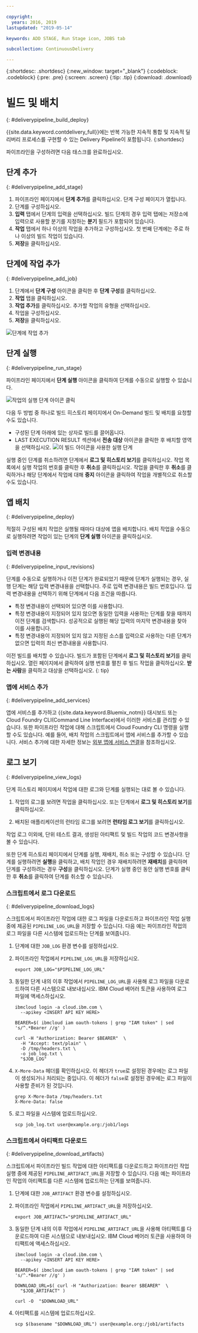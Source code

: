 ```yaml
---

copyright:
  years: 2016, 2019
lastupdated: "2019-05-14"

keywords: ADD STAGE, Run Stage icon, JOBS tab

subcollection: ContinuousDelivery

---
```

<!-- Copyright info at top of file: REQUIRED
    The copyright info is YAML content that must occur at the top of the MD file, before attributes are listed.
    It must be surrounded by 3 dashes.
    The value "years" can contain just one year or a two years separated by a comma. (years: 2014, 2016)
    Indentation as per the previous template must be preserved.
-->

{:shortdesc: .shortdesc}
{:new_window: target="_blank"}
{:codeblock: .codeblock}
{:pre: .pre}
{:screen: .screen}
{:tip: .tip}
{:download: .download}

# 빌드 및 배치
{: #deliverypipeline_build_deploy}

{{site.data.keyword.contdelivery_full}}에는 반복 가능한 지속적 통합 및 지속적 딜리버리 프로세스를 구현할 수 있는 Delivery Pipeline이 포함됩니다.
{:shortdesc}

파이프라인을 구성하려면 다음 태스크를 완료하십시오.

## 단계 추가
{: #deliverypipeline_add_stage}

1. 파이프라인 페이지에서 **단계 추가**를 클릭하십시오. 단계 구성 페이지가 열립니다.
2. 단계를 구성하십시오.
  1. **입력** 탭에서 단계의 입력을 선택하십시오.  빌드 단계의 경우 입력 탭에는 저장소에 입력으로 사용할 분기를 지정하는 **분기** 필드가 포함되어 있습니다.
  2. **작업** 탭에서 하나 이상의 작업을 추가하고 구성하십시오. 첫 번째 단계에는 주로 하나 이상의 빌드 작업이 있습니다.
3. **저장**을 클릭하십시오.

## 단계에 작업 추가
{: #deliverypipeline_add_job}

1. 단계에서 **단계 구성** 아이콘을 클릭한 후 **단계 구성**를 클릭하십시오.
2. **작업** 탭을 클릭하십시오.
3. **작업 추가**를 클릭하십시오. 추가할 작업의 유형을 선택하십시오.
4. 작업을 구성하십시오.
5. **저장**을 클릭하십시오.

![단계에 작업 추가](images/AddJob2.png)

## 단계 실행
{: #deliverypipeline_run_stage}

파이프라인 페이지에서 **단계 실행** 아이콘을 클릭하여 단계를 수동으로 실행할 수 있습니다.

![작업의 실행 단계 아이콘 클릭](images/RunStage.png)

다음 두 방법 중 하나로 빌드 히스토리 페이지에서 On-Demand 빌드 및 배치를 요청할 수도 있습니다.
* 구성된 단계 아래에 있는 상자로 빌드를 끌어옵니다.
* LAST EXECUTION RESULT 섹션에서 **전송 대상** 아이콘을 클릭한 후 배치할 영역을 선택하십시오.
![이 빌드 아이콘을 사용한 실행 단계](images/deploy_to.png)

실행 중인 단계를 취소하려면 단계에서 **로그 및 히스토리 보기**를 클릭하십시오. 작업 목록에서 실행 작업의 번호를 클릭한 후 **취소**를 클릭하십시오. 작업을 클릭한 후 **취소**를 클릭하거나 해당 단계에서 작업에 대해 **중지** 아이콘을 클릭하여 작업을 개별적으로 취소할 수도 있습니다.

## 앱 배치
{: #deliverypipeline_deploy}

적절히 구성된 배치 작업은 실행될 때마다 대상에 앱을 배치합니다. 배치 작업을 수동으로 실행하려면 작업이 있는 단계의 **단계 실행** 아이콘을 클릭하십시오.

### 입력 변경내용
{: #deliverypipeline_input_revisions}

단계를 수동으로 실행하거나 이전 단계가 완료되었기 때문에 단계가 실행되는 경우, 실행 단계는 해당 입력 변경내용을 선택합니다. 주로 입력 변경내용은 빌드 번호입니다. 입력 변경내용을 선택하기 위해 단계에서 다음 조건을 따릅니다.

* 특정 변경내용이 선택되어 있으면 이를 사용합니다.
* 특정 변경내용이 지정되어 있지 않으면 동일한 입력을 사용하는 단계를 찾을 때까지 이전 단계를 검색합니다. 성공적으로 실행된 해당 입력의 마지막 변경내용을 찾아 이를 사용합니다.
* 특정 변경내용이 지정되어 있지 않고 지정된 소스를 입력으로 사용하는 다른 단계가 없으면 입력의 최신 변경내용을 사용합니다.

이전 빌드를 배치할 수 있습니다. 빌드가 포함된 단계에서 **로그 및 히스토리 보기**를 클릭하십시오. 열린 페이지에서 클릭하여 실행 번호를 펼친 후 빌드 작업을 클릭하십시오. **받는 사람**을 클릭하고 대상을 선택하십시오.
{: tip}

### 앱에 서비스 추가
{: #deliverypipeline_add_services}

앱에 서비스를 추가하고 {{site.data.keyword.Bluemix_notm}} 대시보드 또는 Cloud Foundry CLI(Command Line Interface)에서 이러한 서비스를 관리할 수 있습니다. 또한 파이프라인 작업에 대해 스크립트에서 Cloud Foundry CLI 명령을 실행할 수도 있습니다. 예를 들어, 배치 작업의 스크립트에서 앱에 서비스를 추가할 수 있습니다. 서비스 추가에 대한 자세한 정보는 [외부 앱에 서비스 연결](/docs/resources?topic=resources-externalapp)을 참조하십시오.

## 로그 보기
{: #deliverypipeline_view_logs}

단계 히스토리 페이지에서 작업에 대한 로그와 단계를 실행되는 대로 볼 수 있습니다.

1. 작업의 로그를 보려면 작업을 클릭하십시오. 또는 단계에서 **로그 및 히스토리 보기**를 클릭하십시오.

2. 배치된 애플리케이션의 런타임 로그를 보려면 **런타임 로그 보기**를 클릭하십시오.

작업 로그 이외에, 단위 테스트 결과, 생성된 아티팩트 및 빌드 작업의 코드 변경사항을 볼 수 있습니다.

또한 단계 히스토리 페이지에서 단계를 실행, 재배치, 취소 또는 구성할 수 있습니다. 단계를 실행하려면 **실행**을 클릭하고, 배치 작업인 경우 재배치하려면 **재배치**를 클릭하며 단계를 구성하려는 경우 **구성**을 클릭하십시오. 단계가 실행 중인 동안 실행 번호를 클릭한 후 **취소**를 클릭하여 단계를 취소할 수 있습니다.

### 스크립트에서 로그 다운로드
{: #deliverypipeline_download_logs}

스크립트에서 파이프라인 작업에 대한 로그 파일을 다운로드하고 파이프라인 작업 실행 중에 제공된 `PIPELINE_LOG_URL`을 저장할 수 있습니다. 다음 예는 파이프라인 작업의 로그 파일을 다른 시스템에 업로드하는 단계를 보여줍니다.


1. 단계에 대한 `JOB_LOG` 환경 변수를 설정하십시오.

1. 파이프라인 작업에서 `PIPELINE_LOG_URL`을 저장하십시오.

   ```shell
   export JOB_LOG="$PIPELINE_LOG_URL"
   ```
1. 동일한 단계 내의 이후 작업에서 `PIPELINE_LOG_URL`을 사용해 로그 파일을 다운로드하여 다른 시스템으로 내보내십시오. IBM Cloud 베어러 토큰을 사용하여 로그 파일에 액세스하십시오.

   ```shell
   ibmcloud login -a cloud.ibm.com \
     --apikey <INSERT API KEY HERE>

   BEARER=$( ibmcloud iam oauth-tokens | grep "IAM token" | sed 's/^.*Bearer //g' )

   curl -H "Authorization: Bearer $BEARER"  \
     -H "Accept: text/plain" \
     -D /tmp/headers.txt \
     -o job_log.txt \
     "$JOB_LOG"
   ```
1. `X-More-Data` 헤더를 확인하십시오. 이 헤더가 `true`로 설정된 경우에는 로그 파일이 생성되거나 처리되는 중입니다. 이 헤더가 `false`로 설정된 경우에는 로그 파일이 사용할 준비가 된 것입니다.

   ```shell
   grep X-More-Data /tmp/headers.txt
   X-More-Data: false
   ```
1. 로그 파일을 시스템에 업로드하십시오.

   ```shell
   scp job_log.txt user@example.org:/job1/logs
   ```


### 스크립트에서 아티팩트 다운로드
{: #deliverypipeline_download_artifacts}

스크립트에서 파이프라인 빌드 작업에 대한 아티팩트를 다운로드하고 파이프라인 작업 실행 중에 제공된 `PIPELINE_ARTIFACT_URL`을 저장할 수 있습니다. 다음 예는 파이프라인 작업의 아티팩트를 다른 시스템에 업로드하는 단계를 보여줍니다.


1. 단계에 대한 `JOB_ARTIFACT` 환경 변수를 설정하십시오.

1. 파이프라인 작업에서 `PIPELINE_ARTIFACT_URL`을 저장하십시오.

   ```shell
   export JOB_ARTIFACT="$PIPELINE_ARTIFACT_URL"
   ```
   
1. 동일한 단계 내의 이후 작업에서 `PIPELINE_ARTIFACT_URL`을 사용해 아티팩트를 다운로드하여 다른 시스템으로 내보내십시오. IBM Cloud 베어러 토큰을 사용하여 아티팩트에 액세스하십시오.

   ```shell
   ibmcloud login -a cloud.ibm.com \
     --apikey <INSERT API KEY HERE>

   BEARER=$( ibmcloud iam oauth-tokens | grep "IAM token" | sed 's/^.*Bearer //g' )

   DOWNLOAD_URL=$( curl -H "Authorization: Bearer $BEARER"  \
     "$JOB_ARTIFACT" )

   curl -O  "$DOWNLOAD_URL"
   ```
   
1. 아티팩트를 시스템에 업로드하십시오.

   ```shell
   scp $(basename "$DOWNLOAD_URL") user@example.org:/job1/artifacts
   ```
